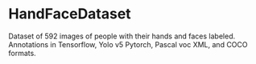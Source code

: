 # HandFaceDataset
Dataset of 592 images of people with their hands and faces labeled.  Annotations in Tensorflow, Yolo v5 Pytorch, Pascal voc XML, and COCO formats.
